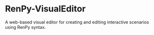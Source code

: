 # RenPy-VisualEditor
A web-based visual editor for creating and editing interactive scenarios using RenPy syntax.
